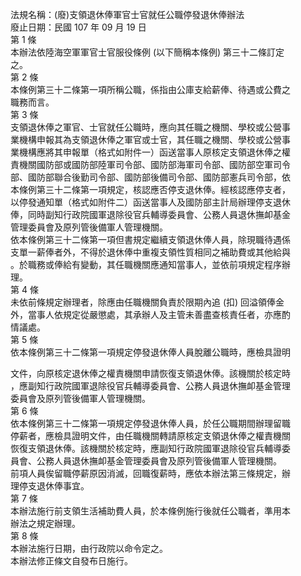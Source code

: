 法規名稱：(廢)支領退休俸軍官士官就任公職停發退休俸辦法  
廢止日期：民國 107 年 09 月 19 日  
第 1 條  
本辦法依陸海空軍軍官士官服役條例 (以下簡稱本條例) 第三十二條訂定  
之。  
第 2 條  
本條例第三十二條第一項所稱公職，係指由公庫支給薪俸、待遇或公費之  
職務而言。  
第 3 條  
支領退休俸之軍官、士官就任公職時，應向其任職之機關、學校或公營事  
業機構申報其為支領退休俸之軍官或士官，其任職之機關、學校或公營事  
業機構應將其申報單（格式如附件一）函送當事人原核定支領退休俸之權  
責機關國防部或國防部陸軍司令部、國防部海軍司令部、國防部空軍司令  
部、國防部聯合後勤司令部、國防部後備司令部、國防部憲兵司令部，依  
本條例第三十二條第一項規定，核認應否停支退休俸。經核認應停支者，  
以停發通知單（格式如附件二）函送當事人及國防部主計局辦理停支退休  
俸，同時副知行政院國軍退除役官兵輔導委員會、公務人員退休撫卹基金  
管理委員會及原列管後備軍人管理機關。  
依本條例第三十二條第一項但書規定繼續支領退休俸人員，除現職待遇係  
支單一薪俸者外，不得於退休俸中重複支領性質相同之補助費或其他給與  
。於職務或俸給有變動，其任職機關應通知當事人，並依前項規定程序辦  
理。  
第 4 條  
未依前條規定辦理者，除應由任職機關負責於限期內追 (扣) 回溢領俸金  
外，當事人依規定從嚴懲處，其承辦人及主管未善盡查核責任者，亦應酌  
情議處。  
第 5 條  
依本條例第三十二條第一項規定停發退休俸人員脫離公職時，應檢具證明  


文件，向原核定退休俸之權責機關申請恢復支領退休俸。該機關於核定時  
，應副知行政院國軍退除役官兵輔導委員會、公務人員退休撫卹基金管理  
委員會及原列管後備軍人管理機關。  
第 6 條  
依本條例第三十二條第一項規定停發退休俸人員，於任公職期間辦理留職  
停薪者，應檢具證明文件，由任職機關轉請原核定支領退休俸之權責機關  
恢復支領退休俸。該機關於核定時，應副知行政院國軍退除役官兵輔導委  
員會、公務人員退休撫卹基金管理委員會及原列管後備軍人管理機關。  
前項人員俟留職停薪原因消滅，回職復薪時，應依本辦法第三條規定，辦  
理停支退休俸事宜。  
第 7 條  
本辦法施行前支領生活補助費人員，於本條例施行後就任公職者，準用本  
辦法之規定辦理。  
第 8 條  
本辦法施行日期，由行政院以命令定之。  
本辦法修正條文自發布日施行。  



